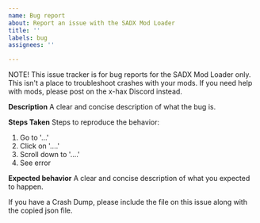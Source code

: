 ```yaml
---
name: Bug report
about: Report an issue with the SADX Mod Loader
title: ''
labels: bug
assignees: ''

---
```


NOTE! This issue tracker is for bug reports for the SADX Mod Loader only. This isn't a place to troubleshoot crashes with your mods. If you need help with mods, please post on the x-hax Discord instead.

**Description**
A clear and concise description of what the bug is.

**Steps Taken**
Steps to reproduce the behavior:
1. Go to '...'
2. Click on '....'
3. Scroll down to '....'
4. See error

**Expected behavior**
A clear and concise description of what you expected to happen.

If you have a Crash Dump, please include the file on this issue along with the copied json file.
